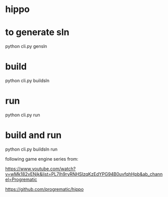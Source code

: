 # hippo

# to generate sln
python cli.py gensln

# build
python cli.py buildsln

# run
python cli.py run

# build and run
python cli.py buildsln run


following game engine series from:

https://www.youtube.com/watch?v=wMk182vENjk&list=PL7lh9ryRNHSIzqKzEdYPG94B0uvfqhHpb&ab_channel=Progrematic

https://github.com/progrematic/hippo

